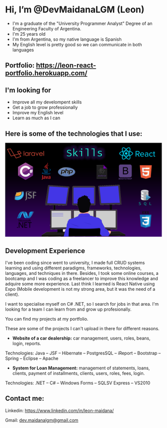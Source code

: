 # Hi, I’m @DevMaidanaLGM (Leon) 

* I'm a graduate of the "University Programmer Analyst" Degree of an Engineering Faculty of Argentina. 
* I'm 25 years old 
* I'm from Argentina, so my native language is Spanish
* My English level is pretty good so we can communicate in both languages


## Portfolio: https://leon-react-portfolio.herokuapp.com/


## I'm looking for

* Improve all my develompent skills
* Get a job to grow professionally
* Improve my English level
* Learn as much as I can


## Here is some of the technologies that I use:

![skills](./developer.png)







## Development Experience

I've been coding since went to university, I made full CRUD systems learning and using different paradigms, frameworks, technologies, languages, and techniques in there. Besides, I took some online courses, a bootcamp and I was coding as a freelancer to improve this knowledge and adquire some more experience. Last think I learned is React Native using Expo (Mobile development is not my strong area, but it was the need of a client).

I want to specialise myself on C# .NET, so I search for jobs in that area. I'm looking for a team I can learn from and grow up profesionally.

You can find my projects at my portfolio. 

These are some of the projects I can't upload in there for different reasons.


- **Website of a car dealership:** car management, users, roles, beans, login, reports.

Technologies: Java – JSF – Hibernate – PostgresSQL – iReport – Bootstrap – Spring – Eclipse –
Apache



- **System for Loan Management:** management of statements, loans, clients, payment of installments, clients, users, roles, fees, login.

Technologies: .NET – C# – Windows Forms – SQLSV Express – VS2010





## Contact me:

Linkedin: https://www.linkedin.com/in/leon-maidana/

Gmail: dev.maidanalgm@gmail.com

<!---
DevMaidanaLGM/DevMaidanaLGM is a ✨ special ✨ repository because its `README.md` (this file) appears on your GitHub profile.
You can click the Preview link to take a look at your changes.
--->
